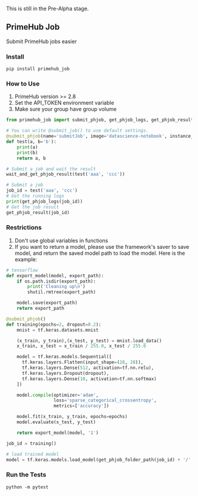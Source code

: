 This is still in the Pre-Alpha stage.

## PrimeHub Job

Submit PrimeHub jobs easier

### Install

```
pip install primehub_job
```

### How to Use

1. PrimeHub version >= 2.8
2. Set the API_TOKEN environment variable
3. Make sure your group have group volume

``` python
from primehub_job import submit_phjob, get_phjob_logs, get_phjob_result, wait_and_get_phjob_result

# You can write @submit_job() to use default settings.
@submit_phjob(name='submitJob', image='datascience-notebook', instance_type='cpu')
def test(a, b='b'):
    print(a)
    print(b)
    return a, b

# Submit a job and wait the result
wait_and_get_phjob_result(test('aaa', 'ccc'))

# Submit a job
job_id = test('aaa', 'ccc')
# Get the running logs
print(get_phjob_logs(job_id))
# Get the job result
get_phjob_result(job_id)

```

### Restrictions

1. Don't use global variables in functions
2. If you want to return a model, please use the framework's saver to save model, and return the saved model path to load the model. Here is the example:
```python
# tensorflow
def export_model(model, export_path):
    if os.path.isdir(export_path):
        print('Cleaning up\n')
        shutil.rmtree(export_path)

    model.save(export_path)
    return export_path

@submit_phjob()
def training(epochs=2, dropout=0.2):
    mnist = tf.keras.datasets.mnist

    (x_train, y_train),(x_test, y_test) = mnist.load_data()
    x_train, x_test = x_train / 255.0, x_test / 255.0

    model = tf.keras.models.Sequential([
      tf.keras.layers.Flatten(input_shape=(28, 28)),
      tf.keras.layers.Dense(512, activation=tf.nn.relu),
      tf.keras.layers.Dropout(dropout),
      tf.keras.layers.Dense(10, activation=tf.nn.softmax)
    ])

    model.compile(optimizer='adam',
                  loss='sparse_categorical_crossentropy',
                  metrics=['accuracy'])

    model.fit(x_train, y_train, epochs=epochs)
    model.evaluate(x_test, y_test)

    return export_model(model, '1')

job_id = training()

# load trained model
model = tf.keras.models.load_model(get_phjob_folder_path(job_id) + '/' + wait_and_get_phjob_result(job_id))
``` 

### Run the Tests

```
python -m pytest
```